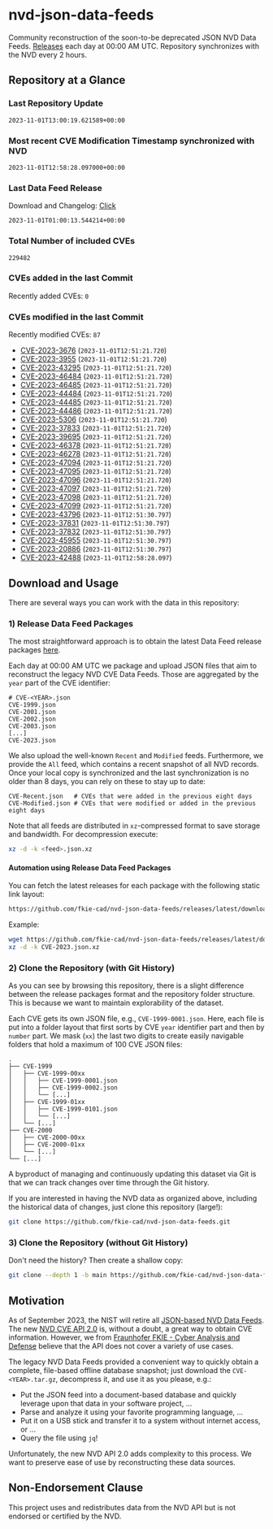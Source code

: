 # nvd-json-data-feeds

Community reconstruction of the soon-to-be deprecated JSON NVD Data Feeds. 
[Releases](https://github.com/fkie-cad/nvd-json-data-feeds/releases/latest) each day at 00:00 AM UTC.
Repository synchronizes with the NVD every 2 hours.

## Repository at a Glance

### Last Repository Update

```plain
2023-11-01T13:00:19.621589+00:00
```

### Most recent CVE Modification Timestamp synchronized with NVD

```plain
2023-11-01T12:58:28.097000+00:00
```

### Last Data Feed Release

Download and Changelog: [Click](https://github.com/fkie-cad/nvd-json-data-feeds/releases/latest)

```plain
2023-11-01T01:00:13.544214+00:00
```

### Total Number of included CVEs

```plain
229482
```

### CVEs added in the last Commit

Recently added CVEs: `0`



### CVEs modified in the last Commit

Recently modified CVEs: `87`

* [CVE-2023-3676](CVE-2023/CVE-2023-36xx/CVE-2023-3676.json) (`2023-11-01T12:51:21.720`)
* [CVE-2023-3955](CVE-2023/CVE-2023-39xx/CVE-2023-3955.json) (`2023-11-01T12:51:21.720`)
* [CVE-2023-43295](CVE-2023/CVE-2023-432xx/CVE-2023-43295.json) (`2023-11-01T12:51:21.720`)
* [CVE-2023-46484](CVE-2023/CVE-2023-464xx/CVE-2023-46484.json) (`2023-11-01T12:51:21.720`)
* [CVE-2023-46485](CVE-2023/CVE-2023-464xx/CVE-2023-46485.json) (`2023-11-01T12:51:21.720`)
* [CVE-2023-44484](CVE-2023/CVE-2023-444xx/CVE-2023-44484.json) (`2023-11-01T12:51:21.720`)
* [CVE-2023-44485](CVE-2023/CVE-2023-444xx/CVE-2023-44485.json) (`2023-11-01T12:51:21.720`)
* [CVE-2023-44486](CVE-2023/CVE-2023-444xx/CVE-2023-44486.json) (`2023-11-01T12:51:21.720`)
* [CVE-2023-5306](CVE-2023/CVE-2023-53xx/CVE-2023-5306.json) (`2023-11-01T12:51:21.720`)
* [CVE-2023-37833](CVE-2023/CVE-2023-378xx/CVE-2023-37833.json) (`2023-11-01T12:51:21.720`)
* [CVE-2023-39695](CVE-2023/CVE-2023-396xx/CVE-2023-39695.json) (`2023-11-01T12:51:21.720`)
* [CVE-2023-46378](CVE-2023/CVE-2023-463xx/CVE-2023-46378.json) (`2023-11-01T12:51:21.720`)
* [CVE-2023-46278](CVE-2023/CVE-2023-462xx/CVE-2023-46278.json) (`2023-11-01T12:51:21.720`)
* [CVE-2023-47094](CVE-2023/CVE-2023-470xx/CVE-2023-47094.json) (`2023-11-01T12:51:21.720`)
* [CVE-2023-47095](CVE-2023/CVE-2023-470xx/CVE-2023-47095.json) (`2023-11-01T12:51:21.720`)
* [CVE-2023-47096](CVE-2023/CVE-2023-470xx/CVE-2023-47096.json) (`2023-11-01T12:51:21.720`)
* [CVE-2023-47097](CVE-2023/CVE-2023-470xx/CVE-2023-47097.json) (`2023-11-01T12:51:21.720`)
* [CVE-2023-47098](CVE-2023/CVE-2023-470xx/CVE-2023-47098.json) (`2023-11-01T12:51:21.720`)
* [CVE-2023-47099](CVE-2023/CVE-2023-470xx/CVE-2023-47099.json) (`2023-11-01T12:51:21.720`)
* [CVE-2023-43796](CVE-2023/CVE-2023-437xx/CVE-2023-43796.json) (`2023-11-01T12:51:30.797`)
* [CVE-2023-37831](CVE-2023/CVE-2023-378xx/CVE-2023-37831.json) (`2023-11-01T12:51:30.797`)
* [CVE-2023-37832](CVE-2023/CVE-2023-378xx/CVE-2023-37832.json) (`2023-11-01T12:51:30.797`)
* [CVE-2023-45955](CVE-2023/CVE-2023-459xx/CVE-2023-45955.json) (`2023-11-01T12:51:30.797`)
* [CVE-2023-20886](CVE-2023/CVE-2023-208xx/CVE-2023-20886.json) (`2023-11-01T12:51:30.797`)
* [CVE-2023-42488](CVE-2023/CVE-2023-424xx/CVE-2023-42488.json) (`2023-11-01T12:58:28.097`)


## Download and Usage

There are several ways you can work with the data in this repository:

### 1) Release Data Feed Packages

The most straightforward approach is to obtain the latest Data Feed release packages [here](https://github.com/fkie-cad/nvd-json-data-feeds/releases/latest).

Each day at 00:00 AM UTC we package and upload JSON files that aim to reconstruct the legacy NVD CVE Data Feeds.
Those are aggregated by the `year` part of the CVE identifier:

```
# CVE-<YEAR>.json
CVE-1999.json
CVE-2001.json
CVE-2002.json
CVE-2003.json
[...]
CVE-2023.json
```

We also upload the well-known `Recent` and `Modified` feeds.
Furthermore, we provide the `All` feed, which contains a recent snapshot of all NVD records.
Once your local copy is synchronized and the last synchronization is no older than 8 days, you can rely on these to stay up to date:

```plain
CVE-Recent.json   # CVEs that were added in the previous eight days
CVE-Modified.json # CVEs that were modified or added in the previous eight days
```

Note that all feeds are distributed in `xz`-compressed format to save storage and bandwidth.
For decompression execute:

```sh
xz -d -k <feed>.json.xz
```


#### Automation using Release Data Feed Packages

You can fetch the latest releases for each package with the following static link layout:

```sh
https://github.com/fkie-cad/nvd-json-data-feeds/releases/latest/download/CVE-<YEAR>.json.xz
```

Example:

```sh
wget https://github.com/fkie-cad/nvd-json-data-feeds/releases/latest/download/CVE-2023.json.xz
xz -d -k CVE-2023.json.xz
```

### 2) Clone the Repository (with Git History)

As you can see by browsing this repository, there is a slight difference between the release packages format and the repository folder structure.
This is because we want to maintain explorability of the dataset.

Each CVE gets its own JSON file, e.g., `CVE-1999-0001.json`.
Here, each file is put into a folder layout that first sorts by CVE `year` identifier part and then by `number` part.
We mask (`xx`) the last two digits to create easily navigable folders that hold a maximum of 100 CVE JSON files:

```plain
.
├── CVE-1999
│   ├── CVE-1999-00xx
│   │   ├── CVE-1999-0001.json
│   │   ├── CVE-1999-0002.json
│   │   └── [...]
│   ├── CVE-1999-01xx
│   │   ├── CVE-1999-0101.json
│   │   └── [...]
│   └── [...]
├── CVE-2000
│   ├── CVE-2000-00xx
│   ├── CVE-2000-01xx
│   └── [...]
└── [...]
```

A byproduct of managing and continuously updating this dataset via Git is that we can track changes over time through the Git history.

If you are interested in having the NVD data as organized above, including the historical data of changes, just clone this repository (large!):

```sh
git clone https://github.com/fkie-cad/nvd-json-data-feeds.git
```

### 3) Clone the Repository (without Git History)

Don't need the history? Then create a shallow copy:

```sh
git clone --depth 1 -b main https://github.com/fkie-cad/nvd-json-data-feeds.git
```

## Motivation

As of September 2023, the NIST will retire all [JSON-based NVD Data Feeds](https://nvd.nist.gov/vuln/data-feeds#divRetirementBanner-1).
The new [NVD CVE API 2.0](https://nvd.nist.gov/developers/vulnerabilities) is, without a doubt, a great way to obtain CVE information.
However, we from [Fraunhofer FKIE - Cyber Analysis and Defense](https://www.fkie.fraunhofer.de/en/departments/cad.html) believe that the API does not cover a variety of use cases.

The legacy NVD Data Feeds provided a convenient way to quickly obtain a complete, file-based offline database snapshot; just download the `CVE-<YEAR>.tar.gz`, decompress it, and use it as you please, e.g.:

* Put the JSON feed into a document-based database and quickly leverage upon that data in your software project, ...
* Parse and analyze it using your favorite programming language, ...
* Put it on a USB stick and transfer it to a system without internet access, or ...
* Query the file using `jq`!

Unfortunately, the new NVD API 2.0 adds complexity to this process.
We want to preserve ease of use by reconstructing these data sources.

## Non-Endorsement Clause

This project uses and redistributes data from the NVD API but is not endorsed or certified by the NVD.